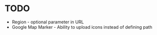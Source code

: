 TODO
====

* Region - optional parameter in URL
* Google Map Marker - Ability to upload icons instead of defining path